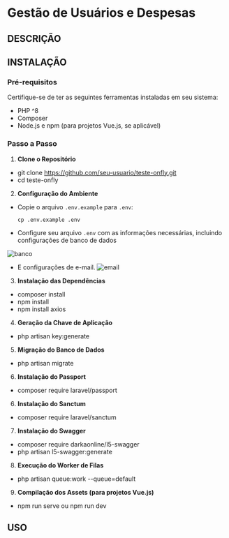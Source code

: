 # Gestão de Usuários e Despesas

## DESCRIÇÃO


## INSTALAÇÃO

### Pré-requisitos
Certifique-se de ter as seguintes ferramentas instaladas em seu sistema:
- PHP ^8
- Composer
- Node.js e npm (para projetos Vue.js, se aplicável)

### Passo a Passo

1. **Clone o Repositório**
- git clone https://github.com/seu-usuario/teste-onfly.git
- cd teste-onfly

2. **Configuração do Ambiente**

- Copie o arquivo `.env.example` para `.env`:
  ```
  cp .env.example .env
  ```

- Configure seu arquivo `.env` com as informações necessárias, incluindo configurações de banco de dados

![banco](https://github.com/FlavianoMatozinhos/teste-onfly/assets/56773752/bbe72092-e6d3-41f4-84f0-a63e096ac51c)

- E configurações de e-mail.
![email](https://github.com/FlavianoMatozinhos/teste-onfly/assets/56773752/3ec550d0-f5a6-46b7-9e96-58c0677cf651)


3. **Instalação das Dependências**
- composer install
- npm install
- npm install axios

4. **Geração da Chave de Aplicação**
- php artisan key:generate

5. **Migração do Banco de Dados**
- php artisan migrate

6. **Instalação do Passport**
- composer require laravel/passport

6. **Instalação do Sanctum**
- composer require laravel/sanctum


7. **Instalação do Swagger**
- composer require darkaonline/l5-swagger
- php artisan l5-swagger:generate

8. **Execução do Worker de Filas**
- php artisan queue:work --queue=default

9. **Compilação dos Assets (para projetos Vue.js)**
- npm run serve ou npm run dev

## USO

